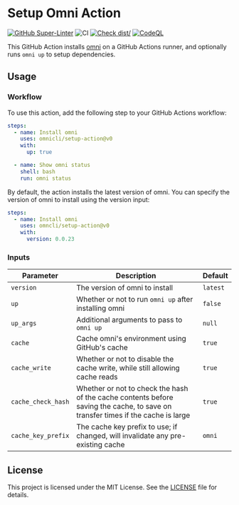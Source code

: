 # Setup Omni Action

[![GitHub Super-Linter](https://github.com/omnicli/setup-action/actions/workflows/linter.yml/badge.svg)](https://github.com/omnicli/setup-action/actions/workflows/linter.yml)
![CI](https://github.com/omnicli/setup-action/actions/workflows/ci.yml/badge.svg)
[![Check dist/](https://github.com/omnicli/setup-action/actions/workflows/check-dist.yml/badge.svg)](https://github.com/omnicli/setup-action/actions/workflows/check-dist.yml)
[![CodeQL](https://github.com/omnicli/setup-action/actions/workflows/codeql-analysis.yml/badge.svg)](https://github.com/omnicli/setup-action/actions/workflows/codeql-analysis.yml)

This GitHub Action installs [omni](https://omnicli.dev) on a GitHub Actions
runner, and optionally runs `omni up` to setup dependencies.

## Usage

### Workflow

To use this action, add the following step to your GitHub Actions workflow:

```yaml
steps:
  - name: Install omni
    uses: omnicli/setup-action@v0
    with:
      up: true

  - name: Show omni status
    shell: bash
    run: omni status
```

By default, the action installs the latest version of omni. You can specify the
version of omni to install using the version input:

```yaml
steps:
  - name: Install omni
    uses: omncli/setup-action@v0
    with:
      version: 0.0.23
```

### Inputs

| Parameter          | Description                                                                                                                     | Default  |
| ------------------ | ------------------------------------------------------------------------------------------------------------------------------- | -------- |
| `version`          | The version of omni to install                                                                                                  | `latest` |
| `up`               | Whether or not to run `omni up` after installing omni                                                                           | `false`  |
| `up_args`          | Additional arguments to pass to `omni up`                                                                                       | `null`   |
| `cache`            | Cache omni's environment using GitHub's cache                                                                                   | `true`   |
| `cache_write`      | Whether or not to disable the cache write, while still allowing cache reads                                                     | `true`   |
| `cache_check_hash` | Whether or not to check the hash of the cache contents before saving the cache, to save on transfer times if the cache is large | `true`   |
| `cache_key_prefix` | The cache key prefix to use; if changed, will invalidate any pre-existing cache                                                 | `omni`   |

## License

This project is licensed under the MIT License. See the [LICENSE](LICENSE) file
for details.
